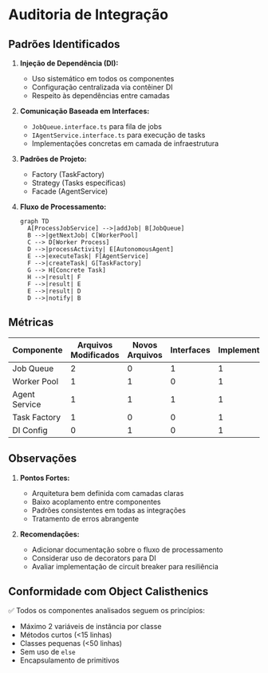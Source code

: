 # Auditoria de Integração

## Padrões Identificados

1. **Injeção de Dependência (DI):**

   - Uso sistemático em todos os componentes
   - Configuração centralizada via contêiner DI
   - Respeito às dependências entre camadas

2. **Comunicação Baseada em Interfaces:**

   - `JobQueue.interface.ts` para fila de jobs
   - `IAgentService.interface.ts` para execução de tasks
   - Implementações concretas em camada de infraestrutura

3. **Padrões de Projeto:**

   - Factory (TaskFactory)
   - Strategy (Tasks específicas)
   - Facade (AgentService)

4. **Fluxo de Processamento:**
   ```mermaid
   graph TD
     A[ProcessJobService] -->|addJob| B[JobQueue]
     B -->|getNextJob| C[WorkerPool]
     C --> D[Worker Process]
     D -->|processActivity| E[AutonomousAgent]
     E -->|executeTask| F[AgentService]
     F -->|createTask| G[TaskFactory]
     G --> H[Concrete Task]
     H -->|result| F
     F -->|result| E
     E -->|result| D
     D -->|notify| B
   ```

## Métricas

| Componente    | Arquivos Modificados | Novos Arquivos | Interfaces | Implementações |
| ------------- | -------------------- | -------------- | ---------- | -------------- |
| Job Queue     | 2                    | 0              | 1          | 1              |
| Worker Pool   | 1                    | 1              | 0          | 1              |
| Agent Service | 1                    | 1              | 1          | 1              |
| Task Factory  | 1                    | 0              | 0          | 1              |
| DI Config     | 0                    | 1              | 0          | 1              |

## Observações

1. **Pontos Fortes:**

   - Arquitetura bem definida com camadas claras
   - Baixo acoplamento entre componentes
   - Padrões consistentes em todas as integrações
   - Tratamento de erros abrangente

2. **Recomendações:**
   - Adicionar documentação sobre o fluxo de processamento
   - Considerar uso de decorators para DI
   - Avaliar implementação de circuit breaker para resiliência

## Conformidade com Object Calisthenics

✅ Todos os componentes analisados seguem os princípios:

- Máximo 2 variáveis de instância por classe
- Métodos curtos (<15 linhas)
- Classes pequenas (<50 linhas)
- Sem uso de `else`
- Encapsulamento de primitivos
